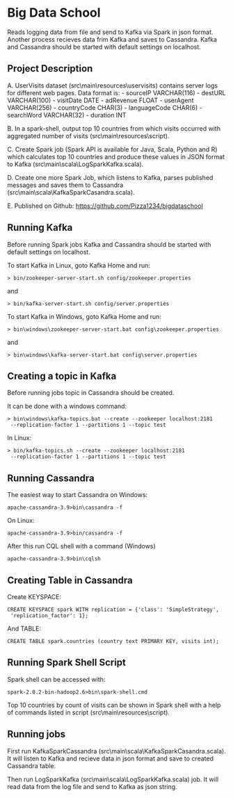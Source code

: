 # Big Data School

Reads logging data from file and send to Kafka via Spark in json format.
Another process recieves data frim Kafka and saves to Cassandra.
Kafka and Cassandra should be started with default settings on
localhost.

## Project Description

A. UserVisits dataset (src\main\resources\uservisits) contains server
 logs for different web pages. Data format is: 
    - sourceIP VARCHAR(116)
	- destURL VARCHAR(100)
	- visitDate DATE
	- adRevenue FLOAT
	- userAgent VARCHAR(256)
	- countryCode CHAR(3)
	- languageCode CHAR(6)
	- searchWord VARCHAR(32)
	- duration INT

B. In a spark-shell, output top 10 countries from which visits occurred
 with aggregated number of visits (src\main\resources\script).

C. Create Spark job (Spark API is available for Java, Scala, Python
 and R) which calculates top 10 countries and produce these values in
 JSON format to Kafka (src\main\scala\LogSparkKafka.scala).

D. Create one more Spark Job, which listens to Kafka, parses published
 messages and saves them to Cassandra
 (src\main\scala\KafkaSparkCasandra.scala).

E. Published on Github: https://github.com/Pizza1234/bigdataschool

## Running Kafka

Before running Spark jobs Kafka and Cassandra should be started with
default settings on localhost.

To start Kafka in Linux, goto Kafka Home and run:

    > bin/zookeeper-server-start.sh config/zookeeper.properties
    
and 

    > bin/kafka-server-start.sh config/server.properties
    
To start Kafka in Windows, goto Kafka Home and run:

    > bin\windows\zookeeper-server-start.bat config\zookeeper.properties
    
and 

    > bin\windows\kafka-server-start.bat config\server.properties

## Creating a topic in Kafka

Before running jobs topic in Cassandra should be created.

It can be done with a windows command:

    > bin\windows\kafka-topics.bat --create --zookeeper localhost:2181
     --replication-factor 1 --partitions 1 --topic test

In Linux:

    > bin/kafka-topics.sh --create --zookeeper localhost:2181
     --replication-factor 1 --partitions 1 --topic test
    
## Running Cassandra

The easiest way to start Cassandra on Windows:

    apache-cassandra-3.9>bin\cassandra -f

On Linux:

    apache-cassandra-3.9>bin/cassandra -f

After this run CQL shell with a command (Windows) 

    apache-cassandra-3.9>bin\cqlsh

## Creating Table in Cassandra

Create KEYSPACE:
 
    CREATE KEYSPACE spark WITH replication = {'class': 'SimpleStrategy',
     'replication_factor': 1};

And TABLE:

    CREATE TABLE spark.countries (country text PRIMARY KEY, visits int);

## Running Spark Shell Script

Spark shell can be accessed with:

    spark-2.0.2-bin-hadoop2.6>bin\spark-shell.cmd
    
Top 10 countries by count of visits can be shown in Spark shell
with a help of commands listed in script (src\main\resources\script).

## Running jobs

First run KafkaSparkCassandra (src\main\scala\KafkaSparkCasandra.scala).
It will listen to Kafka and recieve data in json format and save to
created Cassandra table.

Then run LogSparkKafka (src\main\scala\LogSparkKafka.scala)
job. It will read data from the log file and send to Kafka as json
string.


